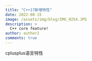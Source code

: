 ```yaml
---
title: "C++17新增特性"
date: 2022-08-15
image: /assets/img/blog/IMG_0254.JPG
description: >
  C++ core feature!
author: author2
comments: true
---
```


cplusplus语言特性